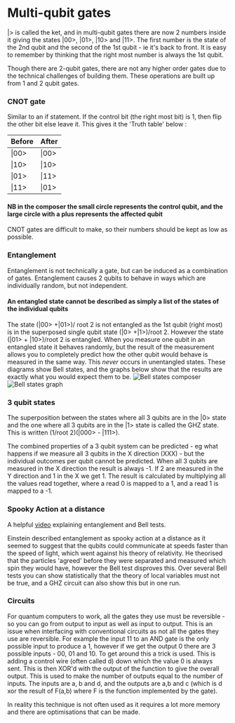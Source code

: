 # Multi-qubit gates
|> is called the ket, and in multi-qubit gates there are now 2 numbers inside it giving the states |00>, |01>, |10> and |11>. The first number is the state of the 2nd qubit and the second of the 1st qubit - ie it's back to front. It is easy to remember by thinking that the right most number is always the 1st qubit.

Though there are 2-qubit gates, there are not any higher order gates due to the technical challenges of building them. These operations are built up from 1 and 2 qubit gates.

### CNOT gate
Similar to an if statement. If the control bit (the right most bit) is 1, then flip the other bit else leave it.
This gives it the 'Truth table' below :

| Before | After |
| ---    | ---   |
| \|00>  | \|00> |
| \|10>  | \|10> |
| \|01>  | \|11> |
| \|11>  | \|01> |

#### NB in the composer the small circle represents the control qubit, and the large circle with a plus represents the affected qubit

CNOT gates are difficult to make, so their numbers should be kept as low as possible.

### Entanglement
Entanglement is not technically a gate, but can be induced as a combination of gates. Entanglement causes 2 qubits to behave in ways which are individually random, but not independent.
#### An entangled state cannot be described as simply a list of the states of the individual qubits
The state (|00> +|01>)/ root 2 is not entangled as the 1st qubit (right most) is in the superposed single qubit state (|0> +|1>)/root 2. However the state (|01> + |10>)/root 2 is entangled.
When you measure one qubit in an entangled state it behaves randomly, but the result of the measurement allows you to completely predict how the other qubit would behave is measured in the same way. This *never* occurs in unentangled states.
These diagrams show Bell states, and the graphs below show that the results are exactly what you would expect them to be.
![Bell states composer](https://dal.objectstorage.open.softlayer.com/v1/AUTH_039c3bf6e6e54d76b8e66152e2f87877/images-classroom/bellstate1y9ihszbafvpfogvi.png)
![Bell states graph](https://dal.objectstorage.open.softlayer.com/v1/AUTH_039c3bf6e6e54d76b8e66152e2f87877/images-classroom/bellstate23fjnac7mh0ejyvi.png)


### 3 qubit states
The superposition between the states where all 3 qubits are in the |0> state and the one where all 3 qubits are in the |1> state is called the GHZ state. This is written (1/root 2)(|000> - |111>).

The combined properties of a 3 qubit system can be predicted - eg what happens if we measure all 3 qubits in the X direction (XXX) - but the individual outcomes per qubit cannot be predicted. When all 3 qubits are measured in the X direction the result is always -1. If 2 are measured in the Y direction and 1 in the X we get 1. The result is calculated by multiplying all the values read together, where a read 0 is mapped to a 1, and a read 1 is mapped to a -1.


### Spooky Action at a distance
A helpful [video](https://www.youtube.com/watch?v=ZuvK-od647c) explaining entanglement and Bell tests.

Einstein described entanglement as spooky action at a distance as it seemed to suggest that the qubits could communicate at speeds faster than the speed of light, which went against his theory of relativity. He theorised that the particles 'agreed' before they were separated and measured which spin they would have, however the Bell test disproves this. Over several Bell tests you can show  statistically that the theory of local variables must not be true, and a GHZ circuit can also show this but in one run.


### Circuits
For quantum computers to work, all the gates they use must be reversible - so you can go from output to input as well as input to output. This is an issue when interfacing with conventional circuits as not all the gates they use are reversible. For example the input 11 to an AND gate is the only possible input to produce a 1, however if we get the output 0 there are 3 possible inputs - 00, 01 and 10. To get around this a trick is used. This is adding a control wire (often called d) down which the value 0 is always sent. This is then XOR'd with the output of the function to give the overall output. This is used to make the number of outputs equal to the number of inputs. The inputs are a, b and d, and the outputs are a,b and c (which is d xor the result of F(a,b) where F is the function implemented by the gate).

In reality this technique is not often used as it requires a lot more memory and there are optimisations that can be made.
